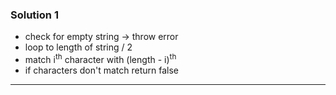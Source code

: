 ### Solution 1

- check for empty string -> throw error
- loop to length of string / 2
- match i<sup>th</sup> character with (length - i)<sup>th</sup>
- if characters don't match return false

---